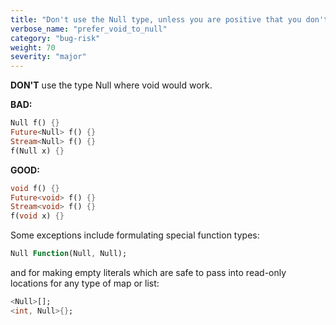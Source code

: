 ```yaml
---
title: "Don't use the Null type, unless you are positive that you don't want void"
verbose_name: "prefer_void_to_null"
category: "bug-risk"
weight: 70
severity: "major"
---
```

**DON'T** use the type Null where void would work.

**BAD:**
```dart
Null f() {}
Future<Null> f() {}
Stream<Null> f() {}
f(Null x) {}
```

**GOOD:**
```dart
void f() {}
Future<void> f() {}
Stream<void> f() {}
f(void x) {}
```

Some exceptions include formulating special function types:

```dart
Null Function(Null, Null);
```

and for making empty literals which are safe to pass into read-only locations
for any type of map or list:

```dart
<Null>[];
<int, Null>{};
```

